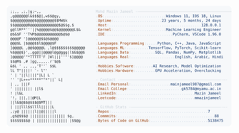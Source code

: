 <picture>
  <source srcset="https://raw.githubusercontent.com/mmazinjameel/mmazinjameel/main/dark_mode.svg?v=1745921502" media="(prefers-color-scheme: dark)">
  <img src="https://raw.githubusercontent.com/mmazinjameel/mmazinjameel/main/light_mode.svg?v=1745921502">
</picture>
